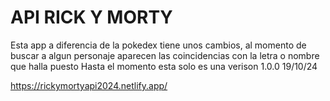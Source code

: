 # API RICK Y MORTY

Esta app a diferencia de la pokedex tiene unos cambios, al momento de buscar a algun personaje aparecen las coincidencias con la letra o nombre que halla puesto
Hasta el momento esta solo es una verison 1.0.0 19/10/24

https://rickymortyapi2024.netlify.app/

